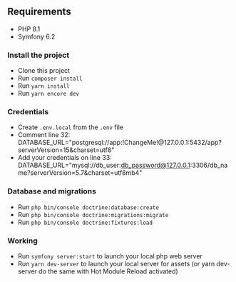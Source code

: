 ## Requirements

- PHP 8.1
- Symfony 6.2

### Install the project

- Clone this project
- Run ``composer install``
- Run ``yarn install``
- Run ``yarn encore dev`` 

### Credentials

- Create ``.env.local`` from the ``.env`` file
- Comment line 32: DATABASE_URL="postgresql://app:!ChangeMe!@127.0.0.1:5432/app?serverVersion=15&charset=utf8"
- Add your credentials on line 33: DATABASE_URL="mysql://db_user:db_password@127.0.0.1:3306/db_name?serverVersion=5.7&charset=utf8mb4"

### Database and migrations

- Run ``php bin/console doctrine:database:create``
- Run ``php bin/console doctrine:migrations:migrate``
- Run ``php bin/console doctrine:fixtures:load``

### Working

- Run ``symfony server:start`` to launch your local php web server
- Run ``yarn dev-server`` to launch your local server for assets (or yarn dev-server do the same with Hot Module Reload activated)


